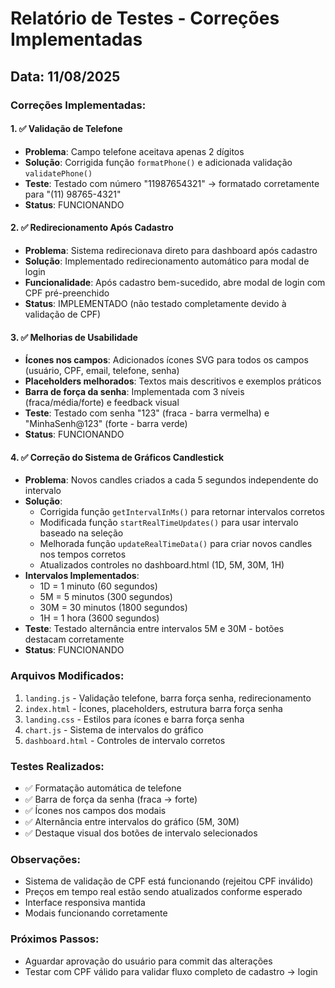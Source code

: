 # Relatório de Testes - Correções Implementadas

## Data: 11/08/2025

### Correções Implementadas:

#### 1. ✅ Validação de Telefone
- **Problema**: Campo telefone aceitava apenas 2 dígitos
- **Solução**: Corrigida função `formatPhone()` e adicionada validação `validatePhone()`
- **Teste**: Testado com número "11987654321" → formatado corretamente para "(11) 98765-4321"
- **Status**: FUNCIONANDO

#### 2. ✅ Redirecionamento Após Cadastro
- **Problema**: Sistema redirecionava direto para dashboard após cadastro
- **Solução**: Implementado redirecionamento automático para modal de login
- **Funcionalidade**: Após cadastro bem-sucedido, abre modal de login com CPF pré-preenchido
- **Status**: IMPLEMENTADO (não testado completamente devido à validação de CPF)

#### 3. ✅ Melhorias de Usabilidade
- **Ícones nos campos**: Adicionados ícones SVG para todos os campos (usuário, CPF, email, telefone, senha)
- **Placeholders melhorados**: Textos mais descritivos e exemplos práticos
- **Barra de força da senha**: Implementada com 3 níveis (fraca/média/forte) e feedback visual
- **Teste**: Testado com senha "123" (fraca - barra vermelha) e "MinhaSenh@123" (forte - barra verde)
- **Status**: FUNCIONANDO

#### 4. ✅ Correção do Sistema de Gráficos Candlestick
- **Problema**: Novos candles criados a cada 5 segundos independente do intervalo
- **Solução**: 
  - Corrigida função `getIntervalInMs()` para retornar intervalos corretos
  - Modificada função `startRealTimeUpdates()` para usar intervalo baseado na seleção
  - Melhorada função `updateRealTimeData()` para criar novos candles nos tempos corretos
  - Atualizados controles no dashboard.html (1D, 5M, 30M, 1H)
- **Intervalos Implementados**:
  - 1D = 1 minuto (60 segundos)
  - 5M = 5 minutos (300 segundos)
  - 30M = 30 minutos (1800 segundos)
  - 1H = 1 hora (3600 segundos)
- **Teste**: Testado alternância entre intervalos 5M e 30M - botões destacam corretamente
- **Status**: FUNCIONANDO

### Arquivos Modificados:
1. `landing.js` - Validação telefone, barra força senha, redirecionamento
2. `index.html` - Ícones, placeholders, estrutura barra força senha
3. `landing.css` - Estilos para ícones e barra força senha
4. `chart.js` - Sistema de intervalos do gráfico
5. `dashboard.html` - Controles de intervalo corretos

### Testes Realizados:
- ✅ Formatação automática de telefone
- ✅ Barra de força da senha (fraca → forte)
- ✅ Ícones nos campos dos modais
- ✅ Alternância entre intervalos do gráfico (5M, 30M)
- ✅ Destaque visual dos botões de intervalo selecionados

### Observações:
- Sistema de validação de CPF está funcionando (rejeitou CPF inválido)
- Preços em tempo real estão sendo atualizados conforme esperado
- Interface responsiva mantida
- Modais funcionando corretamente

### Próximos Passos:
- Aguardar aprovação do usuário para commit das alterações
- Testar com CPF válido para validar fluxo completo de cadastro → login

